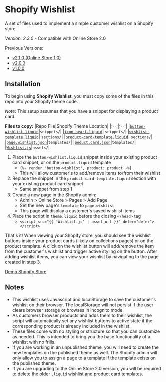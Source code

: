 # Shopify Wishlist

A set of files used to implement a simple customer wishlist on a Shopify store.

_Version: 2.3.0_ - Compatible with Online Store 2.0

Previous Versions:
- [v2.1.0 (Online Store 1.0)](https://github.com/dlerm/shopify-wishlist/tree/version/2.1.0)
- [v2.0.0](https://github.com/dlerm/shopify-wishlist/tree/version/2.0.0)
- [v1.0.0](https://github.com/dlerm/shopify-wishlist/tree/version/1.0.0)

## Installation

To begin using **Shopify Wishlist**, you must copy some of the files in this repo into your Shopify theme code.

_Note_: This setup assumes that you have a snippet for displaying a product card.

**Files to copy:**
|Repo File|Shopify Theme Location|
|:--:|:--:|
|[`button-wishlist.liquid`](https://github.com/dlerm/shopify-wishlist/blob/master/snippets/button-wishlist.liquid)|`snippets/`|
|[`icon-heart.liquid`](https://github.com/dlerm/shopify-wishlist/blob/master/snippets/icon-heart.liquid)| `snippets/`|
|[`wishlist-template.liquid`](https://github.com/dlerm/shopify-wishlist/blob/master/sections/wishlist-template.liquid)| `sections/`|
|[`product-card-template.liquid`](https://github.com/dlerm/shopify-wishlist/blob/master/sections/product-card-template.liquid)| `sections/`|
|[`page.wishlist.json`](https://github.com/dlerm/shopify-wishlist/blob/master/templates/page.wishlist.json)|`templates/`|
|[`poduct.card.json`](https://github.com/dlerm/shopify-wishlist/blob/master/templates/product.card.json)|`templates/`|
|[`Wishlist.js`](https://github.com/dlerm/shopify-wishlist/blob/master/assets/Wishlist.js)|`assets/`|

1. Place the `button-wishlist.liquid` snippet inside your existing product card snippet, or on the `product.liquid` template
   - `{%- render 'button-wishlist', product: product -%}`
   - This will allow customer's to add/remove items to/from their wishlist
2. Replace the snippet in the `product-card-template.liquid` section with your existing product card snippet
   - Same snippet from step 1
3. Create a new page in the Shopify admin:
   - Admin > Online Store > Pages > Add Page
   - Set the new page's `template` to `page.wishlist`
   - This page will display a customer's saved wishlist items
4. Place the script in `theme.liquid` before the closing `</head>` tag
   - `<script src="{{ 'Wishlist.js' | asset_url }}" defer="defer"></script>`

That's it! When viewing your Shopify store, you should see the wishlist buttons inside your product cards (likely on collections pages) or on the product template. A click on the wishlist button will add/remove the item from the customer's wishlist and trigger active styling on the button. After adding wishlist items, you can view your wishlist by navigating to the page created in step 3.

[Demo Shopify Store](https://lerman-labs.myshopify.com/collections/all)

## Notes

- This wishlist uses Javascript and localStorage to save the customer's wishlist on their browser. The localStorage will not persist if the user clears browser storage or browses in incognito mode.
- As customers browser products and adds them to their wishlist, the script will automatically set any wishlist buttons to active state if the corresponding product is already included in the wishlist.
- These files come with no styling or structure so that you can customize as needed. This is intended to bring you the base functionality of a wishlist with no frills.
- If you are working in an unpublished theme, you will need to create the new templates on the published theme as well. The Shopify admin will only allow you to assign a page to a template if the template exists on the published theme.
- If you are upgrading to the Online Store 2.0 version, you will be required to delete the older `.liquid` wishlist and product card templates.
